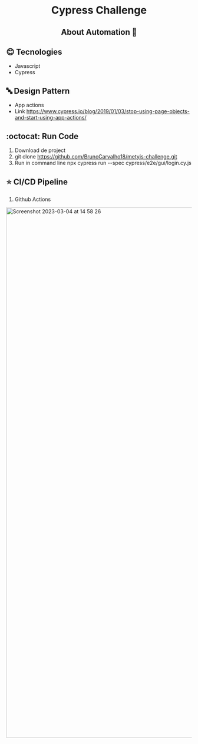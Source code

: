 <h1 align="center"> 
  Cypress Challenge 
</h1>


<h2 align="center"> 
  About Automation 🚀 
</h2>

## :blush: **Tecnologies**

- Javascript
- Cypress

## 🔤 **Design Pattern**

- App actions
- Link https://www.cypress.io/blog/2019/01/03/stop-using-page-objects-and-start-using-app-actions/


## :octocat: Run Code

1. Download de project 
2. git clone https://github.com/BrunoCarvalho18/metyis-challenge.git
3. Run in command line npx cypress run --spec cypress/e2e/gui/login.cy.js

## :star:  CI/CD Pipeline

1. Github Actions

<img width="1440" alt="Screenshot 2023-03-04 at 14 58 26" src="https://user-images.githubusercontent.com/32099971/222917272-069429c0-10b8-42e0-ac07-9c59c6208632.png">

